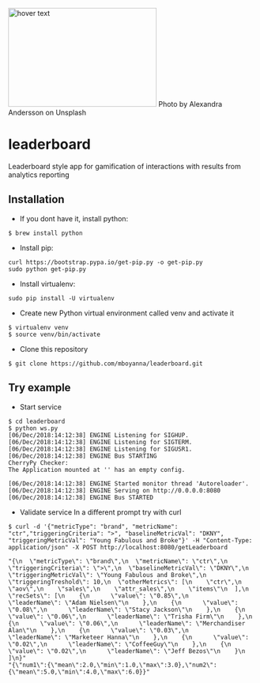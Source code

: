 
<p align="left">
  <img src="https://images.unsplash.com/photo-1508901532037-43b386822c81?ixlib=rb-1.2.1&ixid=eyJhcHBfaWQiOjEyMDd9&auto=format&fit=crop&w=2549&q=80" width="300" height="200" title="hover text">
   Photo by Alexandra Andersson on Unsplash
</p>

# leaderboard
Leaderboard style app for gamification of interactions with results from analytics reporting

Installation
---
* If you dont have it, install python:
```
$ brew install python
```

* Install pip:
```
curl https://bootstrap.pypa.io/get-pip.py -o get-pip.py
sudo python get-pip.py
```

* Install virtualenv:
```
sudo pip install -U virtualenv
```

* Create new Python virtual environment called venv and activate it
```
$ virtualenv venv
$ source venv/bin/activate
```

* Clone this repository 
```
$ git clone https://github.com/mboyanna/leaderboard.git
```

Try example 
-----

* Start service
```
$ cd leaderboard
$ python ws.py
[06/Dec/2018:14:12:38] ENGINE Listening for SIGHUP.
[06/Dec/2018:14:12:38] ENGINE Listening for SIGTERM.
[06/Dec/2018:14:12:38] ENGINE Listening for SIGUSR1.
[06/Dec/2018:14:12:38] ENGINE Bus STARTING
CherryPy Checker:
The Application mounted at '' has an empty config.

[06/Dec/2018:14:12:38] ENGINE Started monitor thread 'Autoreloader'.
[06/Dec/2018:14:12:38] ENGINE Serving on http://0.0.0.0:8080
[06/Dec/2018:14:12:38] ENGINE Bus STARTED

```

* Validate service
In a different prompt try with curl
```
$ curl -d '{"metricType": "brand", "metricName": "ctr","triggeringCriteria": ">", "baselineMetricVal": "DKNY", "triggeringMetricVal": "Young Fabulous and Broke"}' -H "Content-Type: application/json" -X POST http://localhost:8080/getLeaderboard

"{\n  \"metricType\": \"brand\",\n  \"metricName\": \"ctr\",\n  \"triggeringCriteria\": \">\",\n  \"baselineMetricVal\": \"DKNY\",\n  \"triggeringMetricVal\": \"Young Fabulous and Broke\",\n  \"triggeringTreshold\": 10,\n  \"otherMetrics\": [\n    \"ctr\",\n    \"aov\",\n    \"sales\",\n    \"attr_sales\",\n    \"items\"\n  ],\n  \"recSets\": [\n    {\n      \"value\": \"0.85\",\n      \"leaderName\": \"Adam Nielsen\"\n    },\n    {\n      \"value\": \"0.08\",\n      \"leaderName\": \"Stacy Jackson\"\n    },\n    {\n      \"value\": \"0.06\",\n      \"leaderName\": \"Trisha Firm\"\n    },\n    {\n      \"value\": \"0.06\",\n      \"leaderName\": \"Merchandiser Alan\"\n    },\n    {\n      \"value\": \"0.03\",\n      \"leaderName\": \"Marketeer Hanna\"\n    },\n    {\n      \"value\": \"0.02\",\n      \"leaderName\": \"CoffeeGuy\"\n    },\n    {\n      \"value\": \"0.02\",\n      \"leaderName\": \"Jeff Bezos\"\n    }\n  ]\n}"
"{\"num1\":{\"mean\":2.0,\"min\":1.0,\"max\":3.0},\"num2\":{\"mean\":5.0,\"min\":4.0,\"max\":6.0}}"
   
```

